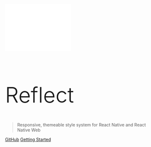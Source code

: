 <!-- _coverpage.md -->

<div style="margin-bottom:0px">
  <img src="_media/reflect-logo.svg" alt="logo" width="215"/>
  <h1 style="font-size:5em; font-weight:300">Reflect</h1>
</div>

> Responsive, themeable style system for React Native and React Native Web

[GitHub](https://github.com/lucidolab/reflect)
[Getting Started](#getting-started)
